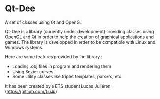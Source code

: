 Qt-Dee
======

A set of classes using Qt and OpenGL

Qt-Dee is a library (currently under development) providing classes using OpenGL and Qt in order to help the creation of graphical applications and games.
The library is developped in order to be compatible with Linux and Windows systems.

Here are some features provided by the library :

- Loading .obj files in program and rendering them
- Using Bezier curves
- Some utility classes like triplet templates, parsers, etc

It has been created by a ETS student Lucas Juliéron (https://github.com/LuJu) 
